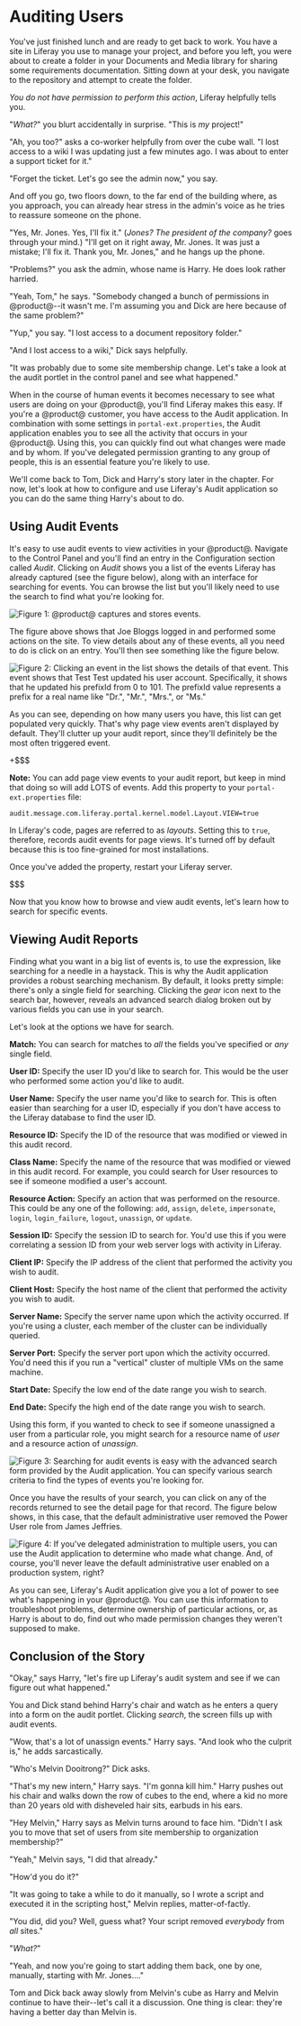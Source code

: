 # Auditing Users [](id=auditing-users)

You've just finished lunch and are ready to get back to work. You have a site in
Liferay you use to manage your project, and before you left, you were about to
create a folder in your Documents and Media library for sharing some
requirements documentation. Sitting down at your desk, you navigate to the
repository and attempt to create the folder. 

*You do not have permission to perform this action*, Liferay helpfully tells
you. 

"*What?*" you blurt accidentally in surprise. "This is *my* project!" 

"Ah, you too?" asks a co-worker helpfully from over the cube wall. "I lost
access to a wiki I was updating just a few minutes ago. I was about to enter a
support ticket for it." 

"Forget the ticket. Let's go see the admin now," you say. 

And off you go, two floors down, to the far end of the building where, as you
approach, you can already hear stress in the admin's voice as he tries to
reassure someone on the phone. 

"Yes, Mr. Jones. Yes, I'll fix it." (*Jones? The president of the company?* goes
through your mind.) "I'll get on it right away, Mr. Jones. It was just a
mistake; I'll fix it. Thank you, Mr. Jones," and he hangs up the phone. 

"Problems?" you ask the admin, whose name is Harry. He does look rather
harried. 

"Yeah, Tom," he says. "Somebody changed a bunch of permissions in @product@--it
wasn't me. I'm assuming you and Dick are here because of the same problem?" 

"Yup," you say. "I lost access to a document repository folder." 

"And I lost access to a wiki," Dick says helpfully. 

"It was probably due to some site membership change. Let's take a look at the
audit portlet in the control panel and see what happened." 

When in the course of human events it becomes necessary to see what users are
doing on your @product@, you'll find Liferay makes this easy. If you're a @product@
customer, you have access to the Audit application. In combination with some
settings in `portal-ext.properties`, the Audit application enables you to see
all the activity that occurs in your @product@. Using this, you can quickly find
out what changes were made and by whom. If you've delegated permission granting
to any group of people, this is an essential feature you're likely to use. 

We'll come back to Tom, Dick and Harry's story later in the chapter. For now,
let's look at how to configure and use Liferay's Audit application so you can do
the same thing Harry's about to do. 

## Using Audit Events [](id=using-audit-events)

It's easy to use audit events to view activities in your @product@. Navigate to the
Control Panel and you'll find an entry in the Configuration section called
*Audit*. Clicking on *Audit* shows you a list of the events Liferay has already
captured (see the figure below), along with an interface for searching for
events. You can browse the list but you'll likely need to use the search to find
what you're looking for.

![Figure 1: @product@ captures and stores events.](../../images-dxp/audit-list-events.png)

The figure above shows that Joe Bloggs logged in and performed some actions on
the site. To view details about any of these events, all you need to do is click
on an entry. You'll then see something like the figure below. 

![Figure 2: Clicking an event in the list shows the details of that event. This event shows that Test Test updated his user account. Specifically, it shows that he updated his `prefixId` from `0` to `101`. The `prefixId` value represents a prefix for a real name like "Dr.", "Mr.", "Mrs.", or "Ms."](../../images-dxp/audit-detail.png)

As you can see, depending on how many users you have, this list
can get populated very quickly. That's why page view events aren't displayed by
default. They'll clutter up your audit report, since they'll definitely be the
most often triggered event. 

+$$$

**Note:** You can add page view events to your audit report, but keep in mind
that doing so will add LOTS of events. Add this property to your
`portal-ext.properties` file:

    audit.message.com.liferay.portal.kernel.model.Layout.VIEW=true

In Liferay's code, pages are referred to as *layouts*. Setting this to `true`,
therefore, records audit events for page views. It's turned off by default
because this is too fine-grained for most installations. 

Once you've added the property, restart your Liferay server.

$$$

Now that you know how to browse and view audit events, let's learn how to search
for specific events.

## Viewing Audit Reports [](id=viewing-audit-reports)

Finding what you want in a big list of events is, to use the expression, like
searching for a needle in a haystack. This is why the Audit application provides a
robust searching mechanism. By default, it looks pretty simple: there's only a
single field for searching. Clicking the *gear* icon next to the search bar,
however, reveals an advanced search dialog broken out by various fields you can
use in your search. 

Let's look at the options we have for search. 

**Match:** You can search for matches to *all* the fields you've specified or
*any* single field. 

**User ID:** Specify the user ID you'd like to search for. This would be the
user who performed some action you'd like to audit. 

**User Name:** Specify the user name you'd like to search for. This is often
easier than searching for a user ID, especially if you don't have access to the
Liferay database to find the user ID. 

**Resource ID:** Specify the ID of the resource that was modified or viewed in
this audit record. 

**Class Name:** Specify the name of the resource that was modified or viewed
in this audit record. For example, you could search for User resources to see if
someone modified a user's account. 

**Resource Action:** Specify an action that was performed on the resource. This
could be any one of the following: `add`, `assign`, `delete`, `impersonate`,
`login`, `login_failure`, `logout`, `unassign`, or `update`. 

**Session ID:** Specify the session ID to search for. You'd use this if you were
correlating a session ID from your web server logs with activity in Liferay. 

**Client IP:** Specify the IP address of the client that performed the activity
you wish to audit. 

**Client Host:** Specify the host name of the client that performed the activity
you wish to audit. 

**Server Name:** Specify the server name upon which the activity occurred. If
you're using a cluster, each member of the cluster can be individually queried. 

**Server Port:** Specify the server port upon which the activity occurred. You'd
need this if you run a "vertical" cluster of multiple VMs on the same machine. 

**Start Date:** Specify the low end of the date range you wish to search. 

**End Date:** Specify the high end of the date range you wish to search. 

Using this form, if you wanted to check to see if someone unassigned a user from
a particular role, you might search for a resource name of *user* and a resource
action of *unassign*.

![Figure 3: Searching for audit events is easy with the advanced search form provided by the Audit application. You can specify various search criteria to find the types of events you're looking for.](../../images-dxp/audit-unassign-search.png)

Once you have the results of your search, you can click on any of the records
returned to see the detail page for that record. The figure below shows, in this
case, that the default administrative user removed the Power User role from
James Jeffries.

![Figure 4: If you've delegated administration to multiple users, you can use the Audit application to determine who made what change. And, of course, you'll never leave the default administrative user enabled on a production system, right?](../../images-dxp/audit-unassign-detail.png)

As you can see, Liferay's Audit application give you a lot of power to see what's
happening in your @product@. You can use this information to troubleshoot problems,
determine ownership of particular actions, or, as Harry is about to do, find out
who made permission changes they weren't supposed to make. 

## Conclusion of the Story [](id=conclusion-of-the-story)

"Okay," says Harry, "let's fire up Liferay's audit system and see if we can
figure out what happened." 

You and Dick stand behind Harry's chair and watch as he enters a query into a
form on the audit portlet. Clicking *search*, the screen fills up with audit
events. 

"Wow, that's a lot of unassign events." Harry says. "And look who the culprit
is," he adds sarcastically. 

"Who's Melvin Dooitrong?" Dick asks. 

"That's my new intern," Harry says. "I'm gonna kill him." Harry pushes out his
chair and walks down the row of cubes to the end, where a kid no more than 20
years old with disheveled hair sits, earbuds in his ears. 

"Hey Melvin," Harry says as Melvin turns around to face him. "Didn't I ask you
to move that set of users from site membership to organization membership?" 

"Yeah," Melvin says, "I did that already." 

"How'd you do it?"

"It was going to take a while to do it manually, so I wrote a script and
executed it in the scripting host," Melvin replies, matter-of-factly. 

"You did, did you? Well, guess what? Your script removed *everybody* from *all*
sites."

"*What?*" 

"Yeah, and now you're going to start adding them back, one by one, manually,
starting with Mr. Jones...." 

Tom and Dick back away slowly from Melvin's cube as Harry and Melvin continue to
have their--let's call it a discussion. One thing is clear: they're having a
better day than Melvin is.

